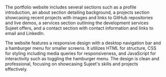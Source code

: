The portfolio website includes several sections such as a profile introduction, an about section detailing background, a projects section showcasing recent projects with images and links to GitHub repositories and live demos, a services section outlining the development services Sujeet offers, and a contact section with contact information and links to email and LinkedIn.

The website features a responsive design with a desktop navigation bar and a hamburger menu for smaller screens. It utilizes HTML for structure, CSS for styling including media queries for responsiveness, and JavaScript for interactivity such as toggling the hamburger menu. The design is clean and professional, focusing on showcasing Sujeet's skills and projects effectively.
